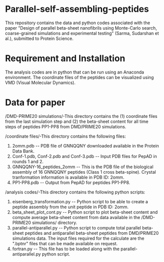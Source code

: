 # Parallel-self-assembling-peptides
This repository contains the data and python codes associated with the paper "Design of parallel beta-sheet nanofibrils using Monte-Carlo search, coarse-grained simulations and experimental testing" (Sarma, Sudarshan et al.), submitted to Protein Science.

# Requirement and Installation
The analysis codes are in python that can be run using an Anaconda environment. The coordinate files of the peptides can be visualized using VMD (Visual Molecular Dynamics).

# Data for paper

/DMD-PRIME20 simulations/-This directory contains the (1) coordinate files from the last simulation step and (2) the beta-sheet content for all time steps of peptides PP1-PP8 from DMD/PRIME20 simulations.

/coordinate files/-This directory contains the following files:
1. 2omm.pdb -- PDB file of GNNQQNY downloaded available in the Protein Data Bank.
2. Conf-1.pdb, Conf-2.pdb and Conf-3.pdb -- Input PDB files for PepAD in rounds 1 and 2.
3. GNNQQNY-16_peptides_2omm -- This is the PDB file of the biological assembly of 16 GNNQQNY peptides (Class 1 cross beta-spine). Crystal tranformation information is available in PDB ID: 2omm.
4. PP1-PP8.pdb -- Output from PepAD for peptides PP1-PP8.

 /analysis codes/-This directory contains the following python scripts:
 1. eisenberg_transformation.py -- Python script to be able to create a peptide assembly from the unit peptide in PDB ID: 2omm.
 2. beta_sheet_plot_cont.py -- Python script to plot beta-sheet content and compute average beta-sheet content from data available in the /DMD-PRIME20 simulations/ directory.
 3. parallel-antiparallel.py -- Python script to compute total parallel beta-sheet peptides and antiparallel beta-sheet peptides from DMD/PRIME20 simulations data. The input files required for the calculate are the ".bptnr" files that can be made available on request.
 4. fortran.py -- This file has to be loaded along with the parallel-antiparallel.py python script. 
